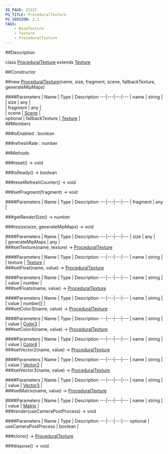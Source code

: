 ```yaml
---
ID_PAGE: 25227
PG_TITLE: ProceduralTexture
PG_VERSION: 2.1
TAGS:
    - BaseTexture
    - Texture
    - ProceduralTexture
---
```

##Description

class [ProceduralTexture](/classes/2.2/ProceduralTexture) extends [Texture](/classes/2.2/Texture)



##Constructor

##new [ProceduralTexture](/classes/2.2/ProceduralTexture)(name, size, fragment, scene, fallbackTexture, generateMipMaps)



####Parameters
 | Name | Type | Description
---|---|---|---
 | name | string |  
 | size | any |  
 | fragment | any |  
 | scene | [Scene](/classes/2.2/Scene) |  
optional | fallbackTexture | [Texture](/classes/2.2/Texture) |  
##Members

###isEnabled : boolean



###refreshRate : number



##Methods

###reset() &rarr; void


###isReady() &rarr; boolean


###resetRefreshCounter() &rarr; void


###setFragment(fragment) &rarr; void



####Parameters
 | Name | Type | Description
---|---|---|---
 | fragment | any |  

###getRenderSize() &rarr; number


###resize(size, generateMipMaps) &rarr; void



####Parameters
 | Name | Type | Description
---|---|---|---
 | size | any |  
 | generateMipMaps | any |  
###setTexture(name, texture) &rarr; [ProceduralTexture](/classes/2.2/ProceduralTexture)



####Parameters
 | Name | Type | Description
---|---|---|---
 | name | string |  
 | texture | [Texture](/classes/2.2/Texture) |  
###setFloat(name, value) &rarr; [ProceduralTexture](/classes/2.2/ProceduralTexture)



####Parameters
 | Name | Type | Description
---|---|---|---
 | name | string |  
 | value | number |  
###setFloats(name, value) &rarr; [ProceduralTexture](/classes/2.2/ProceduralTexture)



####Parameters
 | Name | Type | Description
---|---|---|---
 | name | string |  
 | value | number[] |  
###setColor3(name, value) &rarr; [ProceduralTexture](/classes/2.2/ProceduralTexture)



####Parameters
 | Name | Type | Description
---|---|---|---
 | name | string |  
 | value | [Color3](/classes/2.2/Color3) |  
###setColor4(name, value) &rarr; [ProceduralTexture](/classes/2.2/ProceduralTexture)



####Parameters
 | Name | Type | Description
---|---|---|---
 | name | string |  
 | value | [Color4](/classes/2.2/Color4) |  
###setVector2(name, value) &rarr; [ProceduralTexture](/classes/2.2/ProceduralTexture)



####Parameters
 | Name | Type | Description
---|---|---|---
 | name | string |  
 | value | [Vector2](/classes/2.2/Vector2) |  
###setVector3(name, value) &rarr; [ProceduralTexture](/classes/2.2/ProceduralTexture)



####Parameters
 | Name | Type | Description
---|---|---|---
 | name | string |  
 | value | [Vector3](/classes/2.2/Vector3) |  
###setMatrix(name, value) &rarr; [ProceduralTexture](/classes/2.2/ProceduralTexture)



####Parameters
 | Name | Type | Description
---|---|---|---
 | name | string |  
 | value | [Matrix](/classes/2.2/Matrix) |  
###render(useCameraPostProcess) &rarr; void



####Parameters
 | Name | Type | Description
---|---|---|---
optional | useCameraPostProcess | boolean |  

###clone() &rarr; [ProceduralTexture](/classes/2.2/ProceduralTexture)


###dispose() &rarr; void


